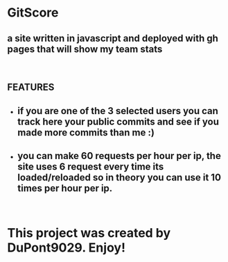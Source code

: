 # GitScore
## a site written in javascript and deployed with gh pages that will show my team stats

&nbsp;
## FEATURES

 - ## if you are one of the 3 selected users you can track here your public commits and see if you made more commits than me :) 
 - ## you can make 60 requests per hour per ip, the site uses 6 request every time its loaded/reloaded so in theory you can use it 10 times per hour per ip.


&nbsp;

# This project was created by DuPont9029. Enjoy!